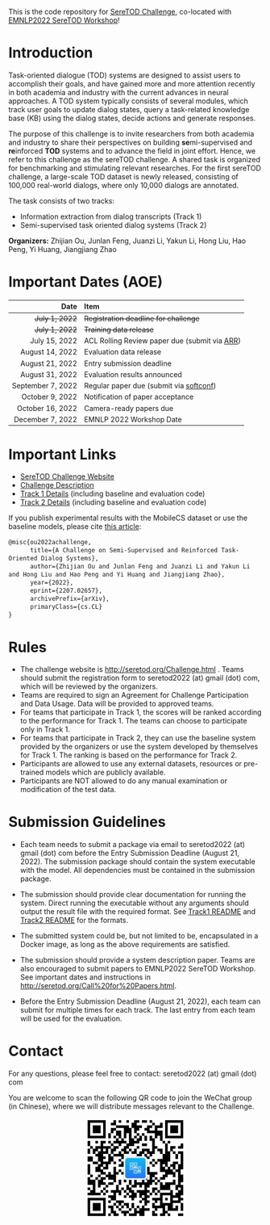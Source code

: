 This is the code repository for [SereTOD Challenge](http://seretod.org/Challenge.html), co-located with [EMNLP2022 SereTOD Workshop](http://seretod.org)!

# Introduction
Task-oriented dialogue (TOD) systems are designed to assist users to accomplish their goals, and have gained more and more attention recently in both academia and
industry with the current advances in neural approaches. A TOD system typically consists of several modules, which track user goals to update dialog states, query a
task-related knowledge base (KB) using the dialog states, decide actions and generate responses. 

The purpose of this challenge is to invite researchers from both academia and industry to share their perspectives on building **se**mi-supervised and **re**inforced **TOD** systems and to advance the field in joint effort.
Hence, we refer to this challenge as the sereTOD challenge.
A shared task is organized for benchmarking and stimulating relevant researches. For the first sereTOD challenge, a large-scale TOD dataset is newly released, consisting of 100,000 real-world dialogs, where only 10,000 dialogs are annotated.

The task consists of two tracks:

* Information extraction from dialog transcripts (Track 1)   
* Semi-supervised task oriented dialog systems (Track 2)

**Organizers:** Zhijian Ou, Junlan Feng, Juanzi Li, Yakun Li, Hong Liu, Hao Peng, Yi Huang, Jiangjiang Zhao

# Important Dates (AOE)
| Date  | Item  |
| ---: | :--- |
| ~~July 1, 2022~~ | ~~Registration deadline for challenge~~ |
| ~~July 1, 2022~~ | ~~Training data release~~ |
| July 15, 2022 | ACL Rolling Review paper due (submit via [ARR](https://aclrollingreview.org/)) |
| August 14, 2022 | Evaluation data release |
| August 21, 2022 | Entry submission deadline |
| August 31, 2022 | Evaluation results announced |
| September 7, 2022 | Regular paper due (submit via [softconf](https://softconf.com/emnlp2022/seretod/)) |
| October 9, 2022 | Notification of paper acceptance |
| October 16, 2022 | Camera-ready papers due |
| December 7, 2022 | EMNLP 2022 Workshop Date |

# Important Links
* [SereTOD Challenge Website](http://seretod.org/Challenge.html)  
* [Challenge Description](http://seretod.org/SereTOD_Challenge_Description_v2.0.pdf)    
* [Track 1 Details](Track1/) (including baseline and evaluation code)
* [Track 2 Details](Track2/) (including baseline and evaluation code) 

If you publish experimental results with the MobileCS dataset or use the baseline models, please cite [this article](http://arxiv.org/abs/2207.02657):
```
@misc{ou2022achallenge,
      title={A Challenge on Semi-Supervised and Reinforced Task-Oriented Dialog Systems}, 
      author={Zhijian Ou and Junlan Feng and Juanzi Li and Yakun Li and Hong Liu and Hao Peng and Yi Huang and Jiangjiang Zhao},
      year={2022},
      eprint={2207.02657},
      archivePrefix={arXiv},
      primaryClass={cs.CL}
}
```

# Rules
* The challenge website is http://seretod.org/Challenge.html . Teams should submit the registration form to seretod2022 (at) gmail (dot) com, which will be reviewed by the organizers. 
* Teams are required to sign an Agreement for Challenge Participation and Data Usage. Data will be provided to approved teams.
* For teams that participate in Track 1, the scores will be ranked according to the performance for Track 1. The teams can choose to participate only in Track 1.
* For teams that participate in Track 2, they can use the baseline system provided by the organizers or use the system developed by themselves for Track 1. The ranking is based on the performance for Track 2.
* Participants are allowed to use any external datasets, resources or pre-trained models which are publicly available.
* Participants are NOT allowed to do any manual examination or modification of the test data.

# Submission Guidelines
* Each team needs to submit a package via email to seretod2022 (at) gmail (dot) com before the Entry Submission Deadline (August 21, 2022). The submission package should contain the system executable with the model. All dependencies must be contained in the submission package.

* The submission should provide clear documentation for running the system. Direct running the executable without any arguments should output the result file with the required format. See [Track1 README](Track1/README.md) and [Track2 README](Track2/README.md) for the formats.

* The submitted system could be, but not limited to be, encapsulated in a Docker image, as long as the above requirements are satisfied.

* The submission should provide a system description paper. Teams are also encouraged to submit papers to EMNLP2022 SereTOD Workshop. See important dates and instructions in http://seretod.org/Call%20for%20Papers.html.

* Before the Entry Submission Deadline (August 21, 2022), each team can submit for multiple times for each track. The last entry from each team will be used for the evaluation.

# Contact
For any questions, please feel free to contact: seretod2022 (at) gmail (dot) com

You are welcome to scan the following QR code to join the WeChat group (in Chinese), where we will distribute messages relevant to the Challenge.
<p align="center">
<img src="figs/ewm.png" alt="WeChat QR code" width="200" align="center"/>
</p>
